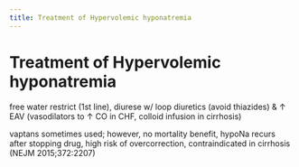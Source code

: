 ```yaml
---
title: Treatment of Hypervolemic hyponatremia
---
```

# Treatment of Hypervolemic hyponatremia

free water restrict (1st line), diurese w/ loop diuretics (avoid thiazides) & ↑ EAV (vasodilators to ↑ CO in CHF, colloid infusion in cirrhosis)

vaptans sometimes used; however, no mortality benefit, hypoNa recurs after stopping drug, high risk of overcorrection, contraindicated in cirrhosis (NEJM 2015;372:2207)
